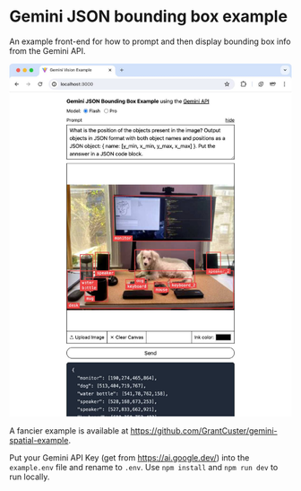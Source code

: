 # Gemini JSON bounding box example

An example front-end for how to prompt and then display bounding box info from the Gemini API.

![screenshot of labeled bounding box demo](json-bounding-box.jpg)

A fancier example is available at https://github.com/GrantCuster/gemini-spatial-example.

Put your Gemini API Key (get from https://ai.google.dev/) into the `example.env` file and rename to `.env`. Use `npm install` and `npm run dev` to run locally.
